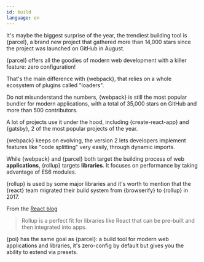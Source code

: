 ```yaml
---
id: build  
language: en
---
```


It's maybe the biggest surprise of the year, the trendiest building tool is {parcel}, a brand new project that gathered more than 14,000 stars since the project was launched on GitHub in August.

{parcel} offers all the goodies of modern web development with a killer feature: zero configuration!

That's the main difference with {webpack}, that relies on a whole ecosystem of plugins called "loaders".

Do not misunderstand the numbers, {webpack} is still the most popular bundler for modern applications, with a total of 35,000 stars on GitHub and more than 500 contributors.

A lot of projects use it under the hood, including {create-react-app} and {gatsby}, 2 of the most popular projects of the year.

{webpack} keeps on evolving, the version 2 lets developers implement features like "code splitting" very easily, through dynamic imports.

While {webpack} and {parcel} both target the building process of web **applications**, {rollup} targets **libraries**. It focuses on performance by taking advantage of ES6 modules.

{rollup} is used by some major libraries and it's worth to mention that the {react} team migrated their build system from {browserify} to {rollup} in 2017.

From the [React blog](https://reactjs.org/blog/2017/12/15/improving-the-repository-infrastructure.html)

> Rollup is a perfect fit for libraries like React that can be pre-built and then integrated into apps.

{poi} has the same goal as {parcel}: a build tool for modern web applications and libraries, it's zero-config by default but gives you the ability to extend via presets.

